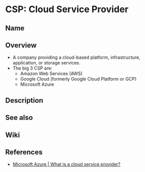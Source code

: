 # CSP: Cloud Service Provider

## Name

## Overview
- A company providing a cloud-based platform, infrastructure, application, or storage services.
- The big 3 CSP are:
   - Amazon Web Services (AWS)
   - Google Cloud (formerly Google Cloud Platform or GCP)
   - Microsoft Azure

## Description

## See also

## Wiki

## References
- [Microsoft Azure | What is a cloud service provider?](https://azure.microsoft.com/en-us/resources/cloud-computing-dictionary/what-is-a-cloud-provider/)
